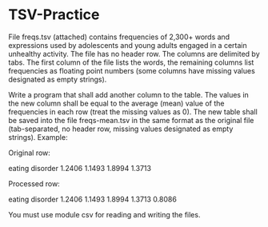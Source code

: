 # TSV-Practice
File freqs.tsv (attached) contains frequencies of 2,300+ words and expressions used by adolescents and young adults engaged in a certain unhealthy activity. The file has no header row. The columns are delimited by tabs. The first column of the file lists the words, the remaining columns list frequencies as floating point numbers (some columns have missing values designated as empty strings).

Write a program that shall add another column to the table. The values in the new column shall be equal to the average (mean) value of the frequencies in each row (treat the missing values as 0). The new table shall be saved into the file freqs-mean.tsv in the same format as the original file (tab-separated, no header row, missing values designated as empty strings). Example:

Original row:

eating disorder                1.2406    1.1493    1.8994    1.3713 

Processed row:

eating disorder                1.2406    1.1493    1.8994    1.3713    0.8086

You must use module csv for reading and writing the files.
